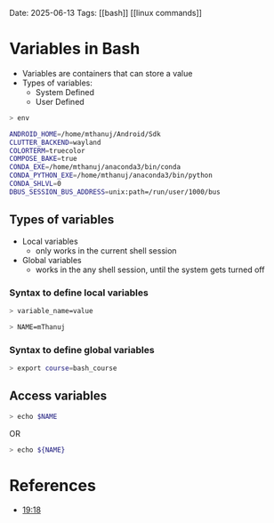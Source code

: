 Date: 2025-06-13
Tags: [[bash]] [[linux commands]]


# Variables in Bash

- Variables are containers that can store a value
- Types of variables:
	- System Defined
	- User Defined


```bash
> env

ANDROID_HOME=/home/mthanuj/Android/Sdk
CLUTTER_BACKEND=wayland
COLORTERM=truecolor
COMPOSE_BAKE=true
CONDA_EXE=/home/mthanuj/anaconda3/bin/conda
CONDA_PYTHON_EXE=/home/mthanuj/anaconda3/bin/python
CONDA_SHLVL=0
DBUS_SESSION_BUS_ADDRESS=unix:path=/run/user/1000/bus
```

## Types of variables
- Local variables
	- only works in the current shell session
- Global variables
	- works in the any shell session, until the system gets turned off

### Syntax to define local variables
```bash
> variable_name=value
```

```bash
> NAME=mThanuj
```

### Syntax to define global variables
```bash
> export course=bash_course
```
## Access variables
```bash
> echo $NAME
```

OR

```bash
> echo ${NAME}
```


# References
- [19:18](https://www.youtube.com/watch?v=9T2nEXlLy9o&list=PLxLRoXCDIalcosmDOQizh31EIHEK1njfO&index=1)